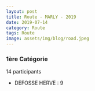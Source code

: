 ```yaml
---
layout: post
title: Route - MARLY - 2019
date: 2019-07-14
category: Route
tags: Route
image: assets/img/blog/road.jpeg
---
```


### 1ère Catégorie
14 participants
- DEFOSSE HERVE : 9
